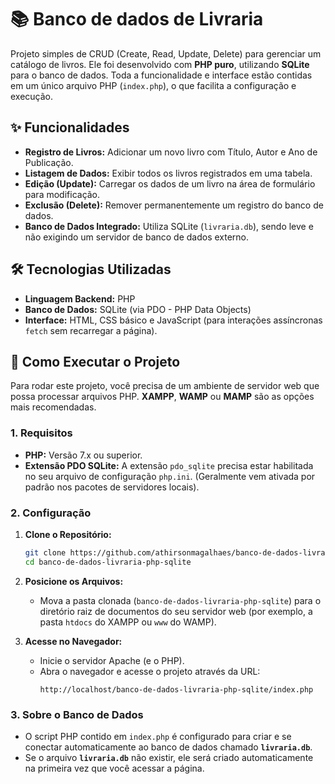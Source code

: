 # 📚 Banco de dados de Livraria

Projeto simples de CRUD (Create, Read, Update, Delete) para gerenciar um catálogo de livros. Ele foi desenvolvido com **PHP puro**, utilizando **SQLite** para o banco de dados. Toda a funcionalidade e interface estão contidas em um único arquivo PHP (`index.php`), o que facilita a configuração e execução.

## ✨ Funcionalidades

* **Registro de Livros:** Adicionar um novo livro com Título, Autor e Ano de Publicação.
* **Listagem de Dados:** Exibir todos os livros registrados em uma tabela.
* **Edição (Update):** Carregar os dados de um livro na área de formulário para modificação.
* **Exclusão (Delete):** Remover permanentemente um registro do banco de dados.
* **Banco de Dados Integrado:** Utiliza SQLite (`livraria.db`), sendo leve e não exigindo um servidor de banco de dados externo.

## 🛠️ Tecnologias Utilizadas

* **Linguagem Backend:** PHP
* **Banco de Dados:** SQLite (via PDO - PHP Data Objects)
* **Interface:** HTML, CSS básico e JavaScript (para interações assíncronas `fetch` sem recarregar a página).

## 🚀 Como Executar o Projeto

Para rodar este projeto, você precisa de um ambiente de servidor web que possa processar arquivos PHP. **XAMPP**, **WAMP** ou **MAMP** são as opções mais recomendadas.

### 1. Requisitos

* **PHP:** Versão 7.x ou superior.
* **Extensão PDO SQLite:** A extensão `pdo_sqlite` precisa estar habilitada no seu arquivo de configuração `php.ini`. (Geralmente vem ativada por padrão nos pacotes de servidores locais).

### 2. Configuração

1.  **Clone o Repositório:**
    ```bash
    git clone https://github.com/athirsonmagalhaes/banco-de-dados-livraria-php-sqlite.git
    cd banco-de-dados-livraria-php-sqlite
    
    ```

2.  **Posicione os Arquivos:**
    * Mova a pasta clonada (`banco-de-dados-livraria-php-sqlite`) para o diretório raiz de documentos do seu servidor web (por exemplo, a pasta `htdocs` do XAMPP ou `www` do WAMP).

3.  **Acesse no Navegador:**
    * Inicie o servidor Apache (e o PHP).
    * Abra o navegador e acesse o projeto através da URL:
        ```
        http://localhost/banco-de-dados-livraria-php-sqlite/index.php
        ```

### 3. Sobre o Banco de Dados

* O script PHP contido em `index.php` é configurado para criar e se conectar automaticamente ao banco de dados chamado **`livraria.db`**.
* Se o arquivo **`livraria.db`** não existir, ele será criado automaticamente na primeira vez que você acessar a página.
